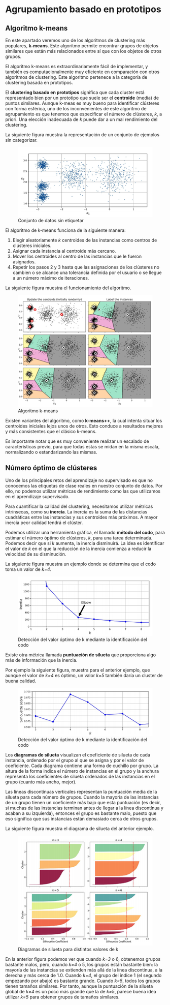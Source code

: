 # Agrupamiento basado en prototipos

## Algoritmo k-means
En este apartado veremos uno de los algoritmos de clustering más populares, **k-means**. Este algoritmo permite encontrar grupos de objetos similares que están más relacionados entre sí que con los objetos de otros grupos.

El algoritmo k-means es extraordinariamente fácil de implementar, y también es computacionalmente muy eficiente en comparación con otros algoritmos de clustering. Este algoritmo pertenece a la categoría de clustering basada en prototipos.

El **clustering basado en prototipos** significa que cada cluster está representado bien por un prototipo que suele ser el **centroide** (media) de puntos similares. Aunque k-meas es muy bueno para identificar clústeres con forma esférica, uno de los inconvenientes de este algoritmo de agrupamiento es que tenemos que especificar el número de clústeres, *k*, a priori. Una elección inadecuada de *k* puede dar a un mal rendimiento del clustering.

La siguiente figura muestra la representación de un conjunto de ejemplos sin categorizar.

<figure style="align: center;">
    <img src="./images/kmeans1.png">
    <figcaption>Conjunto de datos sin etiquetar</figcaption>
</figure>

El algoritmo de k-means funciona de la siguiente manera:

1. Elegir aleatoriamente *k* centroides de las instancias como centros de clústeres iniciales.
2. Asignar cada instancia al centroide más cercano.
3. Mover los centroides al centro de las instancias que le fueron asignados.
4. Repetir los pasos 2 y 3 hasta que las asignaciones de los clústeres no cambien o se alcance una tolerancia definida por el usuario o se llegue a un número máximo de iteraciones.

La siguiente figura muestra el funcionamiento del algoritmo.

<figure style="align: center;">
    <img src="./images/kmeans2.png">
    <figcaption>Algoritmo k-means</figcaption>
</figure>

Existen variantes del algoritmo, como **k-means++**, la cual intenta situar los centroides iniciales lejos unos de otros. Esto conduce a resultados mejores y más consistentes que el clásico k-means.

Es importante notar que es muy conveniente realizar un escalado de características previo, para que todas estas se midan en la misma escala, normalizando o estandarizando las mismas.

## Número óptimo de clústeres
Uno de los principales retos del aprendizaje no supervisado es que no conocemos las etiquetas de clase reales en nuestro conjunto de datos. Por ello, no podemos utilizar métricas de rendimiento como las que utilizamos en el aprendizaje supervisado.

Para cuantificar la calidad del clustering, necesitamos utilizar métricas intrínsecas, como su **inercia**. La inercia es la suma de las distancias cuadráticas entre las instancias y sus centroides más próximos. A mayor inercia peor calidad tendrá el clúster.

Podemos utilizar una herramienta gráfica, el llamado **método del codo**, para estimar el número óptimo de clústeres, *k*, para una tarea determinada. Podemos decir que si *k* aumenta, la inercia disminuirá. La idea es identificar el valor de *k* en el que la reducción de la inercia comienza a reducir la velocidad de su disminución.

La siguiente figura muestra un ejemplo donde se determina que el codo toma un valor de *k=4*.

<figure style="align: center;">
    <img src="./images/kmeans3.png">
    <figcaption>Detección del valor óptimo de k mediante la identificación del codo</figcaption>
</figure>

Existe otra métrica llamada **puntuación de silueta** que proporciona algo más de información que la inercia.

Por ejemplo la siguiente figura, muestra para el anterior ejemplo, que aunque el valor de *k=4* es óptimo, un valor *k=5* también daría un cluster de buena calidad.

<figure style="align: center;">
    <img src="./images/kmeans4.png">
    <figcaption>Detección del valor óptimo de k mediante la identificación del codo</figcaption>
</figure>

Los **diagramas de silueta** visualizan el coeficiente de silueta de cada instancia, ordenado por el grupo al que se asigna y por el valor de coeficiente. Cada diagrama contiene una forma de cuchillo por grupo. La altura de la forma indica el número de instancias en el grupo y la anchura representa los coeficientes de silueta ordenados de las instancias en el grupo (cuanto más ancho, mejor). 

Las líneas discontínuas verticales representan la puntuación media de la silueta para cada número de grupos. Cuando la mayoría de las instancias de un grupo tienen un coeficiente más bajo que esta puntuación (es decir, si muchas de las instancias terminan antes de llegar a la línea discontínua y acaban a su izquierda), entonces el grupo es bastante malo, puesto que eso significa que sus instancias están demasiado cerca de otros grupos.

La siguiente figura muestra el diagrama de silueta del anterior ejemplo.

<figure style="align: center;">
    <img src="./images/kmeans5.png">
    <figcaption>Diagramas de silueta para distintos valores de k</figcaption>
</figure>

En la anterior figura podemos ver que cuando *k=3* o 6, obtenemos grupos bastante malos, pero, cuando *k=4* o 5, los grupos están bastante bien: la mayoría de las instancias se extienden más allá de la línea discontinua, a la derecha y más cerca de 1.0. Cuando *k=4*, el grupo del índice 1 (el segundo empezando por abajo) es bastante grande. Cuando *k=5*, todos los grupos tienen tamaños similares. Por tanto, aunque la puntuación de la silueta global de *k=4* es un poco más grande que la de *k=5*, parece buena idea utilizar *k=5* para obtener grupos de tamaños similares.